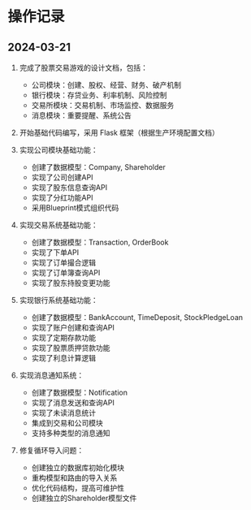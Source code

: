 # 操作记录

## 2024-03-21
1. 完成了股票交易游戏的设计文档，包括：
   - 公司模块：创建、股权、经营、财务、破产机制
   - 银行模块：存贷业务、利率机制、风险控制
   - 交易所模块：交易机制、市场监控、数据服务
   - 消息模块：重要提醒、系统公告

2. 开始基础代码编写，采用 Flask 框架（根据生产环境配置文档）

3. 实现公司模块基础功能：
   - 创建了数据模型：Company, Shareholder
   - 实现了公司创建API
   - 实现了股东信息查询API
   - 实现了分红功能API
   - 采用Blueprint模式组织代码

4. 实现交易系统基础功能：
   - 创建了数据模型：Transaction, OrderBook
   - 实现了下单API
   - 实现了订单撮合逻辑
   - 实现了订单簿查询API
   - 实现了股东持股变更功能

5. 实现银行系统基础功能：
   - 创建了数据模型：BankAccount, TimeDeposit, StockPledgeLoan
   - 实现了账户创建和查询API
   - 实现了定期存款功能
   - 实现了股票质押贷款功能
   - 实现了利息计算逻辑

6. 实现消息通知系统：
   - 创建了数据模型：Notification
   - 实现了消息发送和查询API
   - 实现了未读消息统计
   - 集成到交易和公司模块
   - 支持多种类型的消息通知

7. 修复循环导入问题：
   - 创建独立的数据库初始化模块
   - 重构模型和路由的导入关系
   - 优化代码结构，提高可维护性
   - 创建独立的Shareholder模型文件
